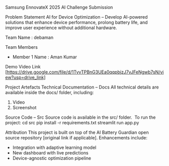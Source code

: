 Samsung EnnovateX 2025 AI Challenge Submission

Problem Statement
AI for Device Optimization – Develop AI-powered solutions that enhance device performance, prolong battery life, and improve user experience without additional hardware.

Team Name : debaman

Team Members
* Member 1 Name : Aman Kumar

Demo Video Link
[https://drive.google.com/file/d/1TvvTPBnG3UEa0qqpbjzJ7vJFeNgwb7sN/view?usp=drive_link]

Project Artefacts
Technical Documentation – Docs
All technical details are available inside the docs/ folder, including:

1. Video
2. Screenshot

Source Code – Src
Source code is available in the src/ folder.
 To run the project:
cd src
pip install -r requirements.txt
streamlit run app.py

Attribution
This project is built on top of the AI Battery Guardian open source repository [original link if applicable]. Enhancements include:
* Integration with adaptive learning model
* New dashboard with live predictions
* Device-agnostic optimization pipeline
